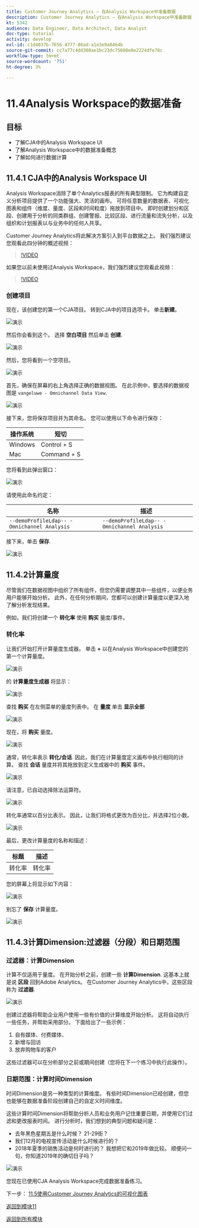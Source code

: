 ```yaml
---
title: Customer Journey Analytics — 在Analysis Workspace中准备数据
description: Customer Journey Analytics — 在Analysis Workspace中准备数据
kt: 5342
audience: Data Engineer, Data Architect, Data Analyst
doc-type: tutorial
activity: develop
exl-id: c1d4037b-7656-4777-86ad-a1e3e9a8464b
source-git-commit: cc7a77c4dd380ae1bc23dc75608e8e2224dfe78c
workflow-type: tm+mt
source-wordcount: '751'
ht-degree: 3%

---
```


# 11.4Analysis Workspace的数据准备

## 目标

- 了解CJA中的Analysis Workspace UI
- 了解Analysis Workspace中的数据准备概念
- 了解如何进行数据计算

## 11.4.1 CJA中的Analysis Workspace UI

Analysis Workspace消除了单个Analytics报表的所有典型限制。 它为构建自定义分析项目提供了一个功能强大、灵活的画布。 可将任意数量的数据表、可视化图表和组件（维度、量度、区段和时间粒度）拖放到项目中。 即时创建划分和区段、创建用于分析的同类群组、创建警报、比较区段、进行流量和流失分析，以及组织和计划报表以与业务中的任何人共享。

Customer Journey Analytics将此解决方案引入到平台数据之上。 我们强烈建议您观看此四分钟的概述视频：

>[!VIDEO](https://video.tv.adobe.com/v/35109?quality=12&learn=on)

如果您以前未使用过Analysis Workspace，我们强烈建议您观看此视频：

>[!VIDEO](https://video.tv.adobe.com/v/26266?quality=12&learn=on)

### 创建项目

现在，该创建您的第一个CJA项目。 转到CJA中的项目选项卡。
单击**新建**。

![演示](./images/prmenu.png)

然后你会看到这个。 选择 **空白项目** 然后单击 **创建**.

![演示](./images/prmenu1.png)

然后，您将看到一个空项目。

![演示](./images/premptyprojects.png)

首先，确保在屏幕的右上角选择正确的数据视图。 在此示例中，要选择的数据视图是 `vangeluwe - Omnichannel Data View`.

![演示](./images/prdv.png)

接下来，您将保存项目并为其命名。 您可以使用以下命令进行保存：

| 操作系统 | 短切 |
| ----------------- |-------------| 
| Windows | Control + S |
| Mac | Command + S |

您将看到此弹出窗口：

![演示](./images/prsave.png)

请使用此命名约定：

| 名称 | 描述 |
| ----------------- |-------------| 
| `--demoProfileLdap-- - Omnichannel Analysis` | `--demoProfileLdap-- - Omnichannel Analysis` |

接下来，单击 **保存**.

![演示](./images/prsave2.png)

## 11.4.2计算量度

尽管我们在数据视图中组织了所有组件，但您仍需要调整其中一些组件，以便业务用户能够开始分析。 此外，在任何分析期间，您都可以创建计算量度以更深入地了解分析发现结果。

例如，我们将创建一个 **转化率** 使用 **购买** 量度/事件。

### 转化率

让我们开始打开计算量度生成器。 单击 **+** 以在Analysis Workspace中创建您的第一个计算量度。

![演示](./images/pradd.png)

的 **计算量度生成器** 将显示：

![演示](./images/prbuilder.png)

查找 **购买** 在左侧菜单的量度列表中。 在 **量度** 单击 **显示全部**

![演示](./images/calcbuildercr1.png)

现在，将 **购买** 量度。

![演示](./images/calcbuildercr2.png)

通常，转化率表示 **转化/会话**. 因此，我们在计算量度定义画布中执行相同的计算。 查找 **会话** 量度并将其拖放到定义生成器中的 **购买** 事件。

![演示](./images/calcbuildercr3.png)

请注意，已自动选择除法运算符。

![演示](./images/calcbuildercr4.png)

转化率通常以百分比表示。 因此，让我们将格式更改为百分比，并选择2位小数。

![演示](./images/calcbuildercr5.png)

最后，更改计算量度的名称和描述：

| 标题 | 描述 |
| ----------------- |-------------| 
| 转化率 | 转化率 |

您的屏幕上将显示如下内容：

![演示](./images/calcbuildercr6.png)

别忘了 **保存** 计算量度。

![演示](./images/pr9.png)

## 11.4.3计算Dimension:过滤器（分段）和日期范围

### 过滤器：计算Dimension

计算不仅适用于量度。 在开始分析之前，创建一些 **计算Dimension**. 这基本上就是说 **区段** 回到Adobe Analytics。 在Customer Journey Analytics中，这些区段称为 **过滤器**.

![演示](./images/prfilters.png)

创建过滤器将帮助企业用户使用一些有价值的计算维度开始分析。 这将自动执行一些任务，并帮助采用部分。 下面给出了一些示例：

1. 自有媒体、付费媒体、
2. 新增与回访
3. 放弃购物车的客户

这些过滤器可以在分析部分之前或期间创建（您将在下一个练习中执行此操作）。

### 日期范围：计算时间Dimension

时间Dimension是另一种类型的计算维度。 有些时间Dimension已经创建，但您也能够在数据准备阶段创建自己的自定义时间维度。

这些计算时间Dimension将帮助分析人员和业务用户记住重要日期，并使用它们过滤和更改报表时间。 进行分析时，我们想到的典型问题和疑问是：

- 去年黑色星期五是什么时候？ 21-29街？
- 我们12月的电视宣传活动是什么时候进行的？
- 2018年夏季的销售活动是何时进行的？ 我想把它和2019年做比较。 顺便问一句，你知道2019年的确切日子吗？

![演示](./images/timedimensions.png)

您现在已使用CJA Analysis Workspace完成数据准备练习。

下一步： [11.5使用Customer Journey Analytics的可视化图表](./ex5.md)

[返回到模块11](./customer-journey-analytics-build-a-dashboard.md)

[返回到所有模块](./../../overview.md)
